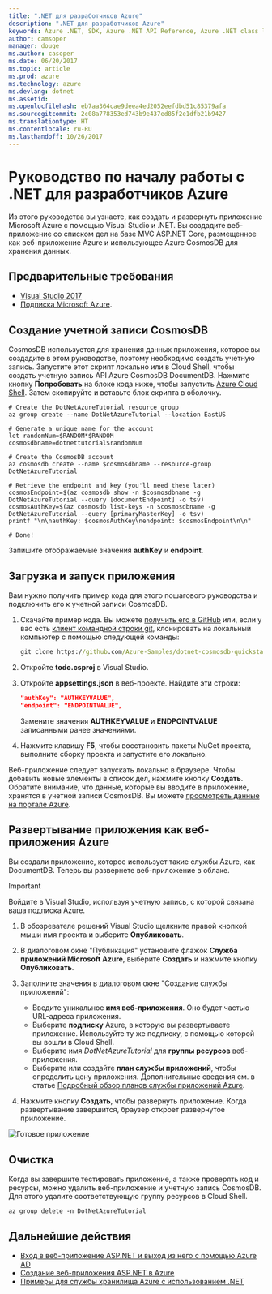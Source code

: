 ```yaml
---
title: ".NET для разработчиков Azure"
description: ".NET для разработчиков Azure"
keywords: Azure .NET, SDK, Azure .NET API Reference, Azure .NET class library
author: camsoper
manager: douge
ms.author: casoper
ms.date: 06/20/2017
ms.topic: article
ms.prod: azure
ms.technology: azure
ms.devlang: dotnet
ms.assetid: 
ms.openlocfilehash: eb7aa364cae9deea4ed2052eefdbd51c85379afa
ms.sourcegitcommit: 2c08a778353ed743b9e437ed85f2e1dfb21b9427
ms.translationtype: HT
ms.contentlocale: ru-RU
ms.lasthandoff: 10/26/2017
---
```

# <a name="get-started-with-net-for-azure-developers"></a>Руководство по началу работы с .NET для разработчиков Azure

Из этого руководства вы узнаете, как создать и развернуть приложение Microsoft Azure с помощью Visual Studio и .NET.  Вы создадите веб-приложение со списком дел на базе MVC ASP.NET Core, размещенное как веб-приложение Azure и использующее Azure CosmosDB для хранения данных.

## <a name="prerequisites"></a>Предварительные требования

* [Visual Studio 2017](https://www.visualstudio.com/downloads/)
* [Подписка Microsoft Azure](https://azure.microsoft.com/free/).

## <a name="create-a-cosmosdb-account"></a>Создание учетной записи CosmosDB

CosmosDB используется для хранения данных приложения, которое вы создадите в этом руководстве, поэтому необходимо создать учетную запись.  Запустите этот скрипт локально или в Cloud Shell, чтобы создать учетную запись API Azure CosmosDB DocumentDB.  Нажмите кнопку **Попробовать** на блоке кода ниже, чтобы запустить [Azure Cloud Shell](/azure/cloud-shell/). Затем скопируйте и вставьте блок скрипта в оболочку.

```azurecli-interactive
# Create the DotNetAzureTutorial resource group
az group create --name DotNetAzureTutorial --location EastUS

# Generate a unique name for the account
let randomNum=$RANDOM*$RANDOM
cosmosdbname=dotnettutorial$randomNum

# Create the CosmosDB account
az cosmosdb create --name $cosmosdbname --resource-group DotNetAzureTutorial

# Retrieve the endpoint and key (you'll need these later)
cosmosEndpoint=$(az cosmosdb show -n $cosmosdbname -g DotNetAzureTutorial --query [documentEndpoint] -o tsv)
cosmosAuthKey=$(az cosmosdb list-keys -n $cosmosdbname -g DotNetAzureTutorial --query [primaryMasterKey] -o tsv)
printf "\n\nauthKey: $cosmosAuthKey\nendpoint: $cosmosEndpoint\n\n"

# Done!

```

Запишите отображаемые значения **authKey** и **endpoint**. 

## <a name="downloading-and-running-the-application"></a>Загрузка и запуск приложения

Вам нужно получить пример кода для этого пошагового руководства и подключить его к учетной записи CosmosDB.

1. Скачайте пример кода.  Вы можете [получить его в GitHub](https://github.com/Azure-Samples/dotnet-cosmosdb-quickstart/) или, если у вас есть [клиент командной строки git](https://git-scm.com/), клонировать на локальный компьютер с помощью следующей команды:

    ```cmd
    git clone https://github.com/Azure-Samples/dotnet-cosmosdb-quickstart
    ```

2. Откройте **todo.csproj** в Visual Studio.

3. Откройте **appsettings.json** в веб-проекте.  Найдите эти строки:

    ```json
    "authKey": "AUTHKEYVALUE",
    "endpoint": "ENDPOINTVALUE",
    ```
    Замените значения **AUTHKEYVALUE** и **ENDPOINTVALUE** записанными ранее значениями.

4. Нажмите клавишу **F5**, чтобы восстановить пакеты NuGet проекта, выполните сборку проекта и запустите его локально.

Веб-приложение следует запускать локально в браузере.  Чтобы добавить новые элементы в список дел, нажмите кнопку **Создать**.  Обратите внимание, что данные, которые вы вводите в приложение, хранятся в учетной записи CosmosDB.  Вы можете [просмотреть данные на портале Azure](/azure/documentdb/documentdb-view-json-document-explorer).

## <a name="deploying-the-application-as-an-azure-web-app"></a>Развертывание приложения как веб-приложения Azure

Вы создали приложение, которое использует такие службы Azure, как DocumentDB.  Теперь вы развернете веб-приложение в облаке.

> [!IMPORTANT]
> Войдите в Visual Studio, используя учетную запись, с которой связана ваша подписка Azure.

1. В обозревателе решений Visual Studio щелкните правой кнопкой мыши имя проекта и выберите **Опубликовать**.

2. В диалоговом окне "Публикация" установите флажок **Служба приложений Microsoft Azure**, выберите **Создать** и нажмите кнопку **Опубликовать**.

3. Заполните значения в диалоговом окне "Создание службы приложений":

    * Введите уникальное **имя веб-приложения**.  Оно будет частью URL-адреса приложения.
    * Выберите **подписку** Azure, в которую вы развертываете приложение.  Используйте ту же подписку, с помощью которой вы вошли в Cloud Shell.
    * Выберите имя *DotNetAzureTutorial* для **группы ресурсов** веб-приложения.
    * Выберите или создайте **план службы приложений**, чтобы определить цену приложения.  Дополнительные сведения см. в статье [Подробный обзор планов службы приложений Azure](/azure/app-service/azure-web-sites-web-hosting-plans-in-depth-overview).

4. Нажмите кнопку **Создать**, чтобы развернуть приложение.  Когда развертывание завершится, браузер откроет развернутое приложение.

![Готовое приложение](./media/dotnet-quickstart/todo.png)

## <a name="clean-up"></a>Очистка

Когда вы завершите тестировать приложение, а также проверять код и ресурсы, можно удалить веб-приложение и учетную запись CosmosDB. Для этого удалите соответствующую группу ресурсов в Cloud Shell.

```azurecli-interactive
az group delete -n DotNetAzureTutorial
```

## <a name="next-steps"></a>Дальнейшие действия

* [Вход в веб-приложение ASP.NET и выход из него с помощью Azure AD](/azure/active-directory/develop/active-directory-devquickstarts-webapp-dotnet)
* [Создание веб-приложения ASP.NET в Azure](/azure/app-service-web/web-sites-dotnet-get-started)
* [Примеры для службы хранилища Azure с использованием .NET](/azure/storage/storage-samples-dotnet)



